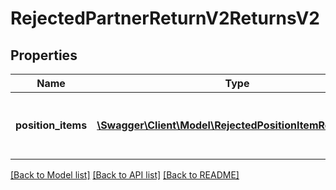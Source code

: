 # RejectedPartnerReturnV2ReturnsV2

## Properties
Name | Type | Description | Notes
------------ | ------------- | ------------- | -------------
**position_items** | [**\Swagger\Client\Model\RejectedPositionItemReturnsV2[]**](RejectedPositionItemReturnsV2.md) | List of all the items received from partner | 

[[Back to Model list]](../../README.md#documentation-for-models) [[Back to API list]](../../README.md#documentation-for-api-endpoints) [[Back to README]](../../README.md)

